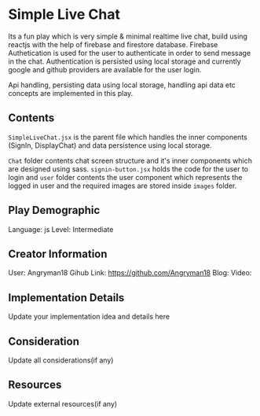 # Simple Live Chat

Its a fun play which is very simple & minimal realtime live chat, build using reactjs with the help of firebase and firestore database. Firebase Authetication is used for the user to authenticate in order to send message in the chat. Authentication is persisted using local storage and currently google and github providers are available for the user login.

Api handling, persisting data using local storage, handling api data etc concepts are implemented in this play.

## Contents

`SimpleLiveChat.jsx` is the parent file which handles the inner components (SignIn, DisplayChat) and data persistence using local storage.

`Chat` folder contents chat screen structure and it's inner components which are designed using sass.
`signin-button.jsx` holds the code for the user to login and `user` folder contents the user component which represents the logged in user and the required images are stored inside `images` folder.

## Play Demographic

Language: js
Level: Intermediate

## Creator Information

User: Angryman18
Gihub Link: https://github.com/Angryman18
Blog:
Video:

## Implementation Details

Update your implementation idea and details here

## Consideration

Update all considerations(if any)

## Resources

Update external resources(if any)
